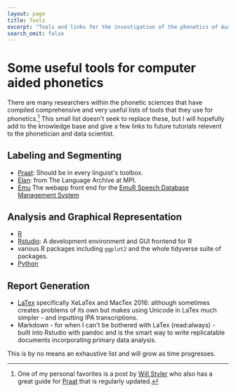 ```yaml
---
layout: page
title: Tools
excerpt: "Tools and links for the investigation of the phonetics of Australian languages"
search_omit: false
---
```


# Some useful tools for computer aided phonetics

There are many researchers within the phonetic sciences that have compiled comprehensive and very useful lists of tools that they use for phonetics.[^1] This small list doesn't seek to replace these, but I will hopefully add to the knowledge base and give a few links to future tutorials relevent to the phonetician and data scientist.

[^1]: One of my personal favorites is a post by [Will Styler](http://savethevowels.org/posts/phoneticians_software.html) who also has a great guide for [Praat](http://savethevowels.org/praat/) that is regularly updated. 

## Labeling and Segmenting 

- [Praat](http://www.praat.org): Should be in every linguist's toolbox.
- [Elan](https://tla.mpi.nl/tools/tla-tools/elan/): from The Language Archive at MPI.
- [Emu](https://ips-lmu.github.io/EMU-webApp/) The webapp front end for the [EmuR Speech Database Management System](http://ips-lmu.github.io/EMU.html)

## Analysis and Graphical Representation

- [R](r-project.org)
- [Rstudio](https://www.rstudio.com): A development environment and GUI frontend for R
- various R packages including `ggplot2` and the whole tidyverse suite of packages.
- [Python](https://www.python.org)

## Report Generation

- [LaTex](http://www.latex-project.org) specifically XeLaTex and MacTex 2016: although sometimes creates problems of its own but makes using Unicode in LaTex much simpler - and inputting IPA transcriptions.
- Markdown - for when I can't be bothered with LaTex (read:always) - built into Rstudio with pandoc and is the smart way to write replicatable documents incorporating primary data analysis.

This is by no means an exhaustive list and will grow as time progresses.

